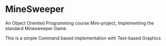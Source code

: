 # MineSweeper
An Object Oriented Programming course Mini-project, Implementing the standard Minesweeper Game.

This is a simple Command based implementation with Text-based Graphics


